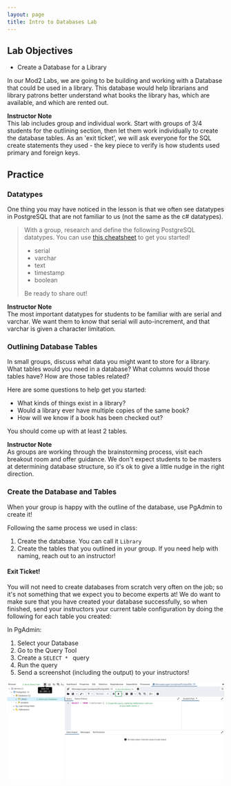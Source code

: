 ```yaml
---
layout: page
title: Intro to Databases Lab
---
```


## Lab Objectives
* Create a Database for a Library

In our Mod2 Labs, we are going to be building and working with a Database that could be used in a library.  This database would help librarians and library patrons better understand what books the library has, which are available, and which are rented out.

<aside class="instructor-notes">
    <p><strong>Instructor Note</strong><br>This lab includes group and individual work.  Start with groups of 3/4 students for the outlining section, then let them work individually to create the database tables.  As an 'exit ticket', we will ask everyone for the SQL create statements they used - the key piece to verify is how students used primary and foreign keys.</p>
</aside>

## Practice
### Datatypes

One thing you may have noticed in the lesson is that we often see datatypes in PostgreSQL that are not familiar to us (not the same as the c# datatypes).  

> With a group, research and define the following PostgreSQL datatypes.  You can use [this cheatsheet](https://simplecode.io/blog/postgres-data-types-cheat-sheet/) to get you started!
> * serial
> * varchar
> * text
> * timestamp   
> * boolean  
>  
> Be ready to share out!

<aside class="instructor-notes">
    <p><strong>Instructor Note</strong><br>The most important datatypes for students to be familiar with are serial and varchar.  We want them to know that serial will auto-increment, and that varchar is given a character limitation.</p>
</aside>

### Outlining Database Tables

In small groups, discuss what data you might want to store for a library.  What tables would you need in a database?  What columns would those tables have?  How are those tables related?

Here are some questions to help get you started:
* What kinds of things exist in a library?
* Would a library ever have multiple copies of the same book?
* How will we know if a book has been checked out?

You should come up with at least 2 tables.

<aside class="instructor-notes">
    <p><strong>Instructor Note</strong><br>As groups are working through the brainstorming process, visit each breakout room and offer guidance.  We don't expect students to be masters at determining database structure, so it's ok to give a little nudge in the right direction.</p>
</aside>

### Create the Database and Tables

When your group is happy with the outline of the database, use PgAdmin to create it!

Following the same process we used in class:
1. Create the database.  You can call it `Library`
2. Create the tables that you outlined in your group.  If you need help with naming, reach out to an instructor!

#### Exit Ticket!
You will not need to create databases from scratch very often on the job; so it's not something that we expect you to become experts at!  We do want to make sure that you have created your database successfully, so when finished, send your instructors your current table configuration by doing the following for each table you created:

In PgAdmin:
1. Select your Database
2. Go to the Query Tool
3. Create a `SELECT * ` query
4. Run the query
5. Send a screenshot (including the output) to your instructors!

![](/assets/images/module2/Week1/ExitTicket.png)





